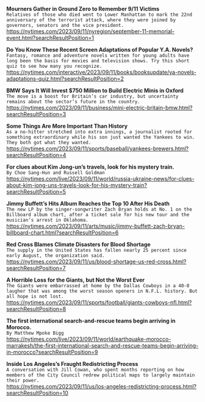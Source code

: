 **Mourners Gather in Ground Zero to Remember 9/11 Victims**\
`Relatives of those who died went to Lower Manhattan to mark the 22nd anniversary of the terrorist attack, where they were joined by governors, senators and the vice president.`\
https://nytimes.com/2023/09/11/nyregion/september-11-memorial-event.html?searchResultPosition=1

**Do You Know These Recent Screen Adaptations of Popular Y.A. Novels?**\
`Fantasy, romance and adventure novels written for young adults have long been the basis for movies and television shows. Try this short quiz to see how many you recognize.`\
https://nytimes.com/interactive/2023/09/11/books/booksupdate/ya-novels-adaptations-quiz.html?searchResultPosition=2

**BMW Says It Will Invest $750 Million to Build Electric Minis in Oxford**\
`The move is a boost for Britain’s car industry, but uncertainty remains about the sector’s future in the country.`\
https://nytimes.com/2023/09/11/business/mini-electric-britain-bmw.html?searchResultPosition=3

**Some Things Are More Important Than History**\
`As a no-hitter stretched into extra innings, a journalist rooted for something extraordinary while his son just wanted the Yankees to win. They both got what they wanted.`\
https://nytimes.com/2023/09/11/sports/baseball/yankees-brewers.html?searchResultPosition=4

**For clues about Kim Jong-un’s travels, look for his mystery train.**\
`By Choe Sang-Hun and Russell Goldman`\
https://nytimes.com/live/2023/09/11/world/russia-ukraine-news/for-clues-about-kim-jong-uns-travels-look-for-his-mystery-train?searchResultPosition=5

**Jimmy Buffett’s Hits Album Reaches the Top 10 After His Death**\
`The new LP by the singer-songwriter Zach Bryan holds at No. 1 on the Billboard album chart, after a ticket sale for his new tour and the musician’s arrest in Oklahoma.`\
https://nytimes.com/2023/09/11/arts/music/jimmy-buffett-zach-bryan-billboard-chart.html?searchResultPosition=6

**Red Cross Blames Climate Disasters for Blood Shortage**\
`The supply in the United States has fallen nearly 25 percent since early August, the organization said.`\
https://nytimes.com/2023/09/11/us/blood-shortage-us-red-cross.html?searchResultPosition=7

**A Horrible Loss for the Giants, but Not the Worst Ever**\
`The Giants were embarrassed at home by the Dallas Cowboys in a 40-0 laugher that was among the worst season openers in N.F.L. history. But all hope is not lost.`\
https://nytimes.com/2023/09/11/sports/football/giants-cowboys-nfl.html?searchResultPosition=8

**The first international search-and-rescue teams begin arriving in Morocco.**\
`By Matthew Mpoke Bigg`\
https://nytimes.com/live/2023/09/11/world/earthquake-morocco-marrakesh/the-first-international-search-and-rescue-teams-begin-arriving-in-morocco?searchResultPosition=9

**Inside Los Angeles’s Fraught Redistricting Process**\
`A conversation with Jill Cowan, who spent months reporting on how members of the City Council redrew political maps to largely maintain their power.`\
https://nytimes.com/2023/09/11/us/los-angeles-redistricting-process.html?searchResultPosition=10

